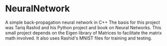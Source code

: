 # NeuralNetwork
A simple back-propagation neural network in C++
The basis for this project was Tariq Rashid and his Python project and book on Neural Networks.
This small project depends on the Eigen library of Matrices to facilitate the matrix math involved.
It also uses Rashid's MNIST files for training and testing.

